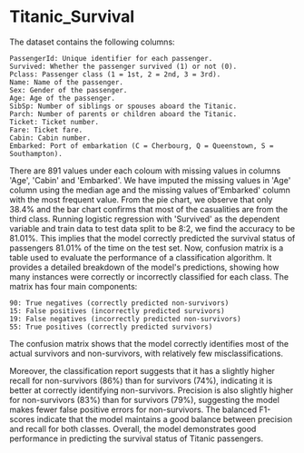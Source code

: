 # Titanic_Survival

The dataset contains the following columns:

    PassengerId: Unique identifier for each passenger.
    Survived: Whether the passenger survived (1) or not (0).
    Pclass: Passenger class (1 = 1st, 2 = 2nd, 3 = 3rd).
    Name: Name of the passenger.
    Sex: Gender of the passenger.
    Age: Age of the passenger.
    SibSp: Number of siblings or spouses aboard the Titanic.
    Parch: Number of parents or children aboard the Titanic.
    Ticket: Ticket number.
    Fare: Ticket fare.
    Cabin: Cabin number.
    Embarked: Port of embarkation (C = Cherbourg, Q = Queenstown, S = Southampton).

There are 891 values under each coloum with missing values in columns 'Age', 'Cabin' and 'Embarked'. We have imputed the missing values in 'Age' column using the median age and the missing values of'Embarked' column with the most frequent value. 
From the pie chart, we observe that only 38.4% and the bar chart confirms that most of the casualities are from the third class. 
Running logistic regression with 'Survived' as the dependent variable and train data to test data split to be 8:2, we find the accuracy to be 81.01%. This implies that the model correctly predicted the survival status of passengers 81.01% of the time on the test set.
Now, confusion matrix is a table used to evaluate the performance of a classification algorithm. It provides a detailed breakdown of the model's predictions, showing how many instances were correctly or incorrectly classified for each class. The matrix has four main components:
   
	90: True negatives (correctly predicted non-survivors)
	15: False positives (incorrectly predicted survivors)
	19: False negatives (incorrectly predicted non-survivors)
	55: True positives (correctly predicted survivors)

The confusion matrix shows that the model correctly identifies most of the actual survivors and non-survivors, with relatively few misclassifications.

Moreover, the classification report suggests that it has a slightly higher recall for non-survivors (86%) than for survivors (74%), indicating it is better at correctly identifying non-survivors.
Precision is also slightly higher for non-survivors (83%) than for survivors (79%), suggesting the model makes fewer false positive errors for non-survivors.
The balanced F1-scores indicate that the model maintains a good balance between precision and recall for both classes.
Overall, the model demonstrates good performance in predicting the survival status of Titanic passengers.
